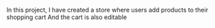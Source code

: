In this project, I have created a store where users add products to their shopping cart
And the cart is also editable
